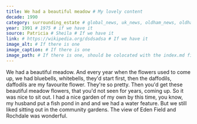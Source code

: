 ```yaml
---
title: We had a beautiful meadow # My lovely content
decade: 1990
category: surrounding_estate # global_news, uk_news, oldham_news, oldham_history, towers, surrounding_estate # Always exactly one category
year: 1991 # 1975 # if we have it
source: Patricia # Sheila # If we have it
link: # https://wikipedia.org/dsdsadsa # If we have it
image_alt: # If there is one
image_caption: # If there is one
image_path: # If there is one, should be colocated with the index.md file in the folder
---
```

We had a beautiful meadow. And every year when the flowers used to come up, we had bluebells, whitebells, they'd start first, then the daffodils, daffodils are my favourite flower. They're so pretty. Then you'd get these beautiful meadow flowers, that you'd not seen for years, coming up. So it was nice to sit out. I had a nice garden of my own by this time, you know, my husband put a fish pond in and and we had a water feature. But we still liked sitting out in the community gardens. The view of Eden Field and Rochdale was wonderful.